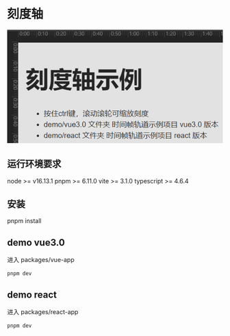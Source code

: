 # 刻度轴
![image](screenshot/demo1.png)

运行环境要求
-----------------------------------------------------------------------------------------------------------
node >= v16.13.1
pnpm >= 6.11.0
vite >= 3.1.0
typescript >= 4.6.4

安装
-----------------------------------------------------------------------------------------------------------
pnpm install 


## demo vue3.0

进入 packages/vue-app

```
pnpm dev
```

## demo react

进入 packages/react-app

```
pnpm dev
```

